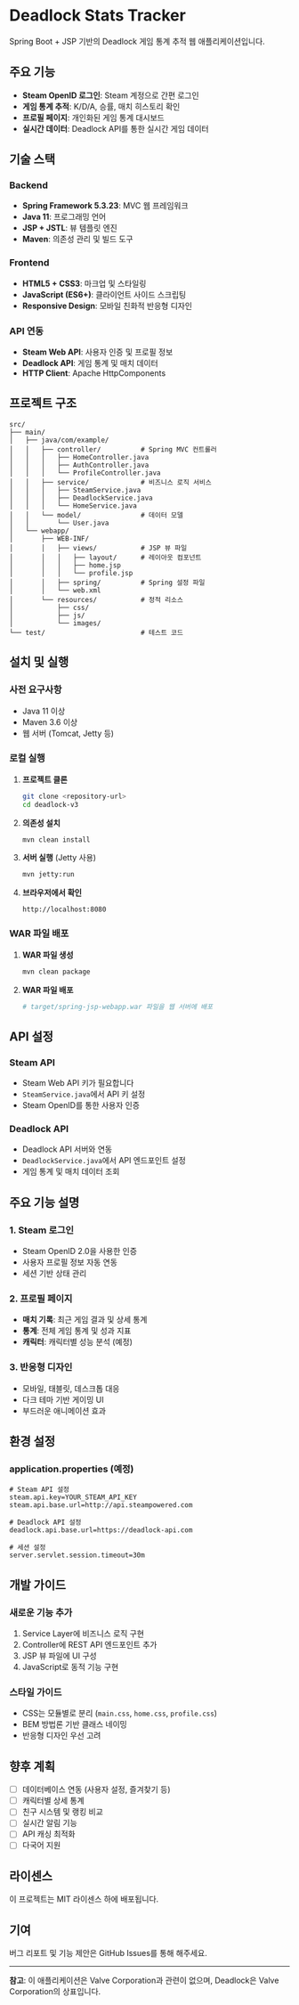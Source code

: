 # Deadlock Stats Tracker

Spring Boot + JSP 기반의 Deadlock 게임 통계 추적 웹 애플리케이션입니다.

## 주요 기능

- **Steam OpenID 로그인**: Steam 계정으로 간편 로그인
- **게임 통계 추적**: K/D/A, 승률, 매치 히스토리 확인
- **프로필 페이지**: 개인화된 게임 통계 대시보드
- **실시간 데이터**: Deadlock API를 통한 실시간 게임 데이터

## 기술 스택

### Backend
- **Spring Framework 5.3.23**: MVC 웹 프레임워크
- **Java 11**: 프로그래밍 언어
- **JSP + JSTL**: 뷰 템플릿 엔진
- **Maven**: 의존성 관리 및 빌드 도구

### Frontend
- **HTML5 + CSS3**: 마크업 및 스타일링
- **JavaScript (ES6+)**: 클라이언트 사이드 스크립팅
- **Responsive Design**: 모바일 친화적 반응형 디자인

### API 연동
- **Steam Web API**: 사용자 인증 및 프로필 정보
- **Deadlock API**: 게임 통계 및 매치 데이터
- **HTTP Client**: Apache HttpComponents

## 프로젝트 구조

```
src/
├── main/
│   ├── java/com/example/
│   │   ├── controller/          # Spring MVC 컨트롤러
│   │   │   ├── HomeController.java
│   │   │   ├── AuthController.java
│   │   │   └── ProfileController.java
│   │   ├── service/             # 비즈니스 로직 서비스
│   │   │   ├── SteamService.java
│   │   │   ├── DeadlockService.java
│   │   │   └── HomeService.java
│   │   └── model/               # 데이터 모델
│   │       └── User.java
│   └── webapp/
│       ├── WEB-INF/
│       │   ├── views/           # JSP 뷰 파일
│       │   │   ├── layout/      # 레이아웃 컴포넌트
│       │   │   ├── home.jsp
│       │   │   └── profile.jsp
│       │   ├── spring/          # Spring 설정 파일
│       │   └── web.xml
│       └── resources/           # 정적 리소스
│           ├── css/
│           ├── js/
│           └── images/
└── test/                        # 테스트 코드
```

## 설치 및 실행

### 사전 요구사항
- Java 11 이상
- Maven 3.6 이상
- 웹 서버 (Tomcat, Jetty 등)

### 로컬 실행

1. **프로젝트 클론**
   ```bash
   git clone <repository-url>
   cd deadlock-v3
   ```

2. **의존성 설치**
   ```bash
   mvn clean install
   ```

3. **서버 실행** (Jetty 사용)
   ```bash
   mvn jetty:run
   ```

4. **브라우저에서 확인**
   ```
   http://localhost:8080
   ```

### WAR 파일 배포

1. **WAR 파일 생성**
   ```bash
   mvn clean package
   ```

2. **WAR 파일 배포**
   ```bash
   # target/spring-jsp-webapp.war 파일을 웹 서버에 배포
   ```

## API 설정

### Steam API
- Steam Web API 키가 필요합니다
- `SteamService.java`에서 API 키 설정
- Steam OpenID를 통한 사용자 인증

### Deadlock API
- Deadlock API 서버와 연동
- `DeadlockService.java`에서 API 엔드포인트 설정
- 게임 통계 및 매치 데이터 조회

## 주요 기능 설명

### 1. Steam 로그인
- Steam OpenID 2.0을 사용한 인증
- 사용자 프로필 정보 자동 연동
- 세션 기반 상태 관리

### 2. 프로필 페이지
- **매치 기록**: 최근 게임 결과 및 상세 통계
- **통계**: 전체 게임 통계 및 성과 지표
- **캐릭터**: 캐릭터별 성능 분석 (예정)

### 3. 반응형 디자인
- 모바일, 태블릿, 데스크톱 대응
- 다크 테마 기반 게이밍 UI
- 부드러운 애니메이션 효과

## 환경 설정

### application.properties (예정)
```properties
# Steam API 설정
steam.api.key=YOUR_STEAM_API_KEY
steam.api.base.url=http://api.steampowered.com

# Deadlock API 설정
deadlock.api.base.url=https://deadlock-api.com

# 세션 설정
server.servlet.session.timeout=30m
```

## 개발 가이드

### 새로운 기능 추가
1. Service Layer에 비즈니스 로직 구현
2. Controller에 REST API 엔드포인트 추가
3. JSP 뷰 파일에 UI 구성
4. JavaScript로 동적 기능 구현

### 스타일 가이드
- CSS는 모듈별로 분리 (`main.css`, `home.css`, `profile.css`)
- BEM 방법론 기반 클래스 네이밍
- 반응형 디자인 우선 고려

## 향후 계획

- [ ] 데이터베이스 연동 (사용자 설정, 즐겨찾기 등)
- [ ] 캐릭터별 상세 통계
- [ ] 친구 시스템 및 랭킹 비교
- [ ] 실시간 알림 기능
- [ ] API 캐싱 최적화
- [ ] 다국어 지원

## 라이센스

이 프로젝트는 MIT 라이센스 하에 배포됩니다.

## 기여

버그 리포트 및 기능 제안은 GitHub Issues를 통해 해주세요.

---

**참고**: 이 애플리케이션은 Valve Corporation과 관련이 없으며, Deadlock은 Valve Corporation의 상표입니다.